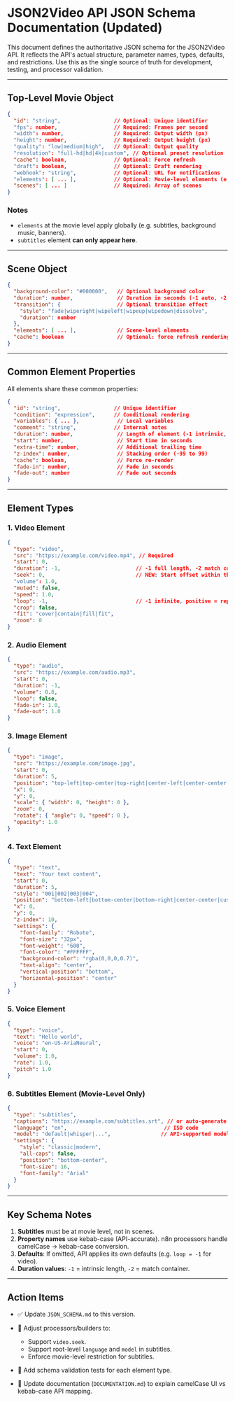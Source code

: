 # JSON2Video API JSON Schema Documentation (Updated)

This document defines the authoritative JSON schema for the JSON2Video API. It reflects the API's actual structure, parameter names, types, defaults, and restrictions. Use this as the single source of truth for development, testing, and processor validation.

---

## Top-Level Movie Object

```json
{
  "id": "string",                 // Optional: Unique identifier
  "fps": number,                  // Required: Frames per second
  "width": number,                // Required: Output width (px)
  "height": number,               // Required: Output height (px)
  "quality": "low|medium|high",   // Optional: Output quality
  "resolution": "full-hd|hd|4k|custom", // Optional preset resolution
  "cache": boolean,               // Optional: Force refresh
  "draft": boolean,               // Optional: Draft rendering
  "webhook": "string",            // Optional: URL for notifications
  "elements": [ ... ],            // Optional: Movie-level elements (e.g. subtitles, text, audio)
  "scenes": [ ... ]               // Required: Array of scenes
}
```

### Notes

* `elements` at the movie level apply globally (e.g. subtitles, background music, banners).
* `subtitles` element **can only appear here**.

---

## Scene Object

```json
{
  "background-color": "#000000",   // Optional background color
  "duration": number,              // Duration in seconds (-1 auto, -2 match container)
  "transition": {                  // Optional transition effect
    "style": "fade|wiperight|wipeleft|wipeup|wipedown|dissolve",
    "duration": number
  },
  "elements": [ ... ],             // Scene-level elements
  "cache": boolean                 // Optional: force refresh rendering
}
```

---

## Common Element Properties

All elements share these common properties:

```json
{
  "id": "string",                 // Unique identifier
  "condition": "expression",      // Conditional rendering
  "variables": { ... },            // Local variables
  "comment": "string",            // Internal notes
  "duration": number,              // Length of element (-1 intrinsic, -2 match container)
  "start": number,                 // Start time in seconds
  "extra-time": number,            // Additional trailing time
  "z-index": number,               // Stacking order (-99 to 99)
  "cache": boolean,                // Force re-render
  "fade-in": number,               // Fade in seconds
  "fade-out": number               // Fade out seconds
}
```

---

## Element Types

### 1. Video Element

```json
{
  "type": "video",
  "src": "https://example.com/video.mp4", // Required
  "start": 0,
  "duration": -1,                        // -1 full length, -2 match container
  "seek": 0,                             // NEW: Start offset within the file
  "volume": 1.0,
  "muted": false,
  "speed": 1.0,
  "loop": -1,                            // -1 infinite, positive = repeat count
  "crop": false,
  "fit": "cover|contain|fill|fit",
  "zoom": 0
}
```

### 2. Audio Element

```json
{
  "type": "audio",
  "src": "https://example.com/audio.mp3",
  "start": 0,
  "duration": -1,
  "volume": 0.8,
  "loop": false,
  "fade-in": 1.0,
  "fade-out": 1.0
}
```

### 3. Image Element

```json
{
  "type": "image",
  "src": "https://example.com/image.jpg",
  "start": 0,
  "duration": 5,
  "position": "top-left|top-center|top-right|center-left|center-center|center-right|bottom-left|bottom-center|bottom-right|custom",
  "x": 0,
  "y": 0,
  "scale": { "width": 0, "height": 0 },
  "zoom": 0,
  "rotate": { "angle": 0, "speed": 0 },
  "opacity": 1.0
}
```

### 4. Text Element

```json
{
  "type": "text",
  "text": "Your text content",
  "start": 0,
  "duration": 5,
  "style": "001|002|003|004",
  "position": "bottom-left|bottom-center|bottom-right|center-center|custom",
  "x": 0,
  "y": 0,
  "z-index": 10,
  "settings": {
    "font-family": "Roboto",
    "font-size": "32px",
    "font-weight": "600",
    "font-color": "#FFFFFF",
    "background-color": "rgba(0,0,0,0.7)",
    "text-align": "center",
    "vertical-position": "bottom",
    "horizontal-position": "center"
  }
}
```

### 5. Voice Element

```json
{
  "type": "voice",
  "text": "Hello world",
  "voice": "en-US-AriaNeural",
  "start": 0,
  "volume": 1.0,
  "rate": 1.0,
  "pitch": 1.0
}
```

### 6. Subtitles Element (Movie-Level Only)

```json
{
  "type": "subtitles",
  "captions": "https://example.com/subtitles.srt", // or auto-generate from audio
  "language": "en",                               // ISO code
  "model": "default|whisper|...",                // API-supported model
  "settings": {
    "style": "classic|modern",
    "all-caps": false,
    "position": "bottom-center",
    "font-size": 16,
    "font-family": "Arial"
  }
}
```

---

## Key Schema Notes

1. **Subtitles** must be at movie level, not in scenes.
2. **Property names** use kebab-case (API-accurate). n8n processors handle camelCase → kebab-case conversion.
3. **Defaults**: If omitted, API applies its own defaults (e.g. `loop = -1` for video).
4. **Duration values**: `-1` = intrinsic length, `-2` = match container.

---

## Action Items

* ✅ Update `JSON_SCHEMA.md` to this version.
* 🔲 Adjust processors/builders to:

  * Support `video.seek`.
  * Support root-level `language` and `model` in subtitles.
  * Enforce movie-level restriction for subtitles.
* 🔲 Add schema validation tests for each element type.
* 🔲 Update documentation (`DOCUMENTATION.md`) to explain camelCase UI vs kebab-case API mapping.

